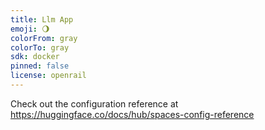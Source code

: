 ```yaml
---
title: Llm App
emoji: 🌖
colorFrom: gray
colorTo: gray
sdk: docker
pinned: false
license: openrail
---
```


Check out the configuration reference at https://huggingface.co/docs/hub/spaces-config-reference
